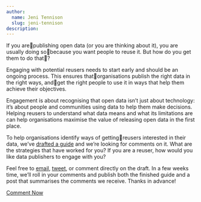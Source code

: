```yaml
---
author:
  name: Jeni Tennison
  slug: jeni-tennison
description: 
---
```


<p>If you arepublishing open data (or you are thinking about it), you are usually doing sobecause you want people to reuse it. But how do you get them to do that?</p>

<p>Engaging with potential reusers needs to start early and should be an ongoing process. This ensures thatorganisations publish the right data in the right ways, andget the right people to use it in ways that help them achieve their objectives.</p>

<p>Engagement is about recognising that open data isn&rsquo;t just about technology: it&rsquo;s about people and communities using data to help them make decisions. Helping reusers to understand what data means and what its limitations are can help organisations maximise the value of releasing open data in the first place.</p>

<p>To help organisations identify ways of gettingreusers interested in their data, we&rsquo;ve <a rel="external" href="http://personal.crocodoc.com/hkxDozZ">drafted a guide</a> and we&rsquo;re looking for comments on it. What are the strategies that have worked for you? If you are a reuser, how would you like data publishers to engage with you?</p>

<p>Feel free to <a href="&#109;&#097;&#105;&#108;&#116;&#111;:&#106;&#101;&#110;&#105;&#064;&#116;&#104;&#101;&#111;&#100;&#105;&#046;&#111;&#114;&#103;">email</a>, <a rel="external" href="https://twitter.com/ukodi">tweet</a>, or comment directly on the draft. In a few weeks time, we&rsquo;ll roll in your comments and publish both the finished guide and a post that summarises the comments we receive. Thanks in advance!</p>

<p><a rel="external" href="http://personal.crocodoc.com/hkxDozZ">Comment Now</a></p>
